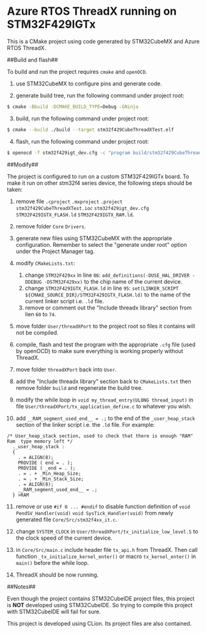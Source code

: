 # Azure RTOS ThreadX running on STM32F429IGTx

This is a CMake project using code generated by STM32CubeMX and Azure RTOS ThreadX.

##Build and flash##

To build and run the project requires `cmake` and `openOCD`.

1) use STM32CubeMX to configure pins and generate code.

2) generate build tree, run the following command under project root:

```bash
$ cmake -Bbuild -DCMAKE_BUILD_TYPE=Debug -GNinja
```

3) build, run the following command under project root:

```bash
$ cmake --build ./build --target stm32f429CubeThreadXTest.elf
```

4) flash, run the following command under project root:
```bash
$ openocd -f stm32f429igt_dev.cfg -c "program build/stm32f429CubeThreadXTest.elf" -c reset -c shutdown
```

##Modify##

The project is configured to run on a custom STM32F429IGTx board. To make it run on other stm32f4 series device, the following steps should be taken:

1) remove file `.cproject` `.mxproject` `.project` `stm32f429CubeThreadXTest.ioc` `stm32f429igt_dev.cfg` `STM32F429IGTX_FLASH.ld` `STM32F429IGTX_RAM.ld`.
   
2) remove folder `Core` `Drivers`.
   
3) generate new files using STM32CubeMX with the appropriate configuration. Remember to select the "generate under root" option under the Project Manager tag.
   
4) modify `CMakeLists.txt`:
   1) change `STM32F429xx` in line `86`: `add_definitions(-DUSE_HAL_DRIVER -DDEBUG -DSTM32F429xx)` to the chip name of the current device.
   2) change `STM32F429IGTX_FLASH.ld` in line `95`: `set(LINKER_SCRIPT ${CMAKE_SOURCE_DIR}/STM32F429IGTX_FLASH.ld)` to the name of the current linker script i.e. `.ld` file.
   3) remove or comment out the "Include threadx library" section from lien `60` to `74`.

5) move folder `User/threadXPort` to the project root so files it contains will not be compiled.

6) compile, flash and test the program with the appropriate `.cfg` file (used by openOCD) to make sure everything is working properly without ThreadX.

7) move folder `threadXPort` back into `User`.

8) add the "Include threadx library" section back to `CMakeLists.txt` then remove folder `build` and regenerate the build tree.

9) modify the while loop in `void my_thread_entry(ULONG thread_input)` in file `User/threadXPort/tx_application_define.c` to whatever you wish.

10) add `__RAM_segment_used_end__ = .;` to the end of the `_user_heap_stack` section of the linker script i.e. the `.ld` file. For example:
```ld
/* User_heap_stack section, used to check that there is enough "RAM" Ram  type memory left */
  ._user_heap_stack :
  {
    . = ALIGN(8);
    PROVIDE ( end = . );
    PROVIDE ( _end = . );
    . = . + _Min_Heap_Size;
    . = . + _Min_Stack_Size;
    . = ALIGN(8);
    __RAM_segment_used_end__ = .;
  } >RAM
```

11) remove or use `#if 0 ... #endif` to disable function definition of `void PendSV_Handler(void)` `void SysTick_Handler(void)` from newly generated file `Core/Src/stm32f4xx_it.c`.

12) change `SYSTEM_CLOCK` in `User/threadXPort/tx_initialize_low_level.S` to the clock speed of the current device.

13) in `Core/Src/main.c` include header file `tx_api.h` from ThreadX. Then call function `_tx_initialize_kernel_enter()` or macro `tx_kernel_enter()` in `main()` before the while loop.

14) ThreadX should be now running.


##Notes##

Even though the project contains STM32CubeIDE project files, this project is <b>NOT</b> developed using STM32CubeIDE.
So trying to compile this project with STM32CubeIDE will fail for sure.

This project is developed using CLion. Its project files are also contained.
